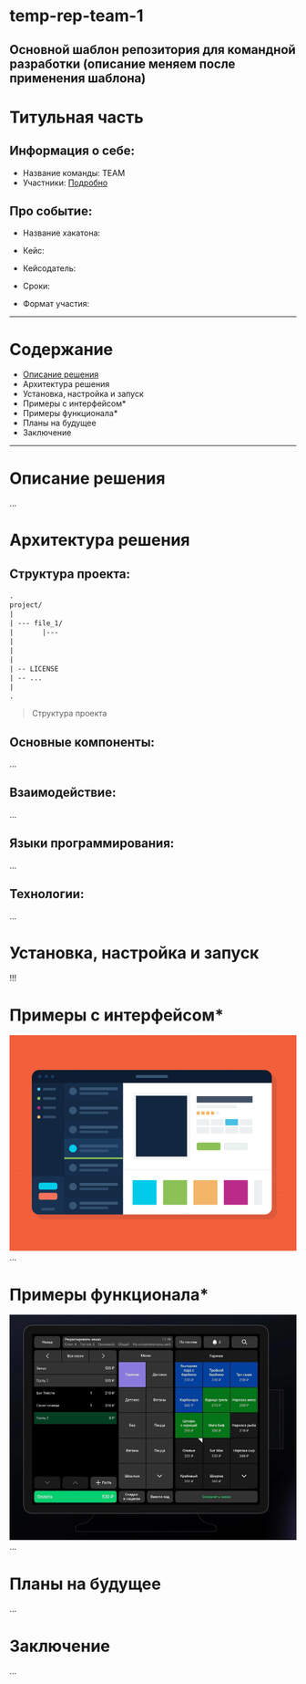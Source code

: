 # temp-rep-team-1
Основной шаблон репозитория для командной разработки (описание меняем после применения шаблона)
-----
# Титульная часть

## Информация о себе:

- Название команды: TEAM
- Участники:
[Подробно](CONTRIBUTING.md)

## Про событие:

- Название хакатона:

- Кейс:

- Кейсодатель:

- Сроки:

- Формат участия:

----

# Содержание

- [Описание решения](#описание-решения)
- Архитектура решения
- Установка, настройка и запуск
- Примеры с интерфейсом*
- Примеры функционала*
- Планы на будущее
- Заключение

----

# Описание решения
...

# Архитектура решения

## Структура проекта:
```
.
project/
|
| --- file_1/
|       |---
|
|
|
| -- LICENSE
| -- ...
|
.
```
> Структура проекта

## Основные компоненты:
...

## Взаимодействие:
...

## Языки программирования:
...

## Технологии:
...

# Установка, настройка и запуск
!!!

# Примеры с интерфейсом*
![interface](image/webUI.png)
...

# Примеры функционала*
![fnc](image/funcGUI.png)
...

# Планы на будущее
...

# Заключение
...
